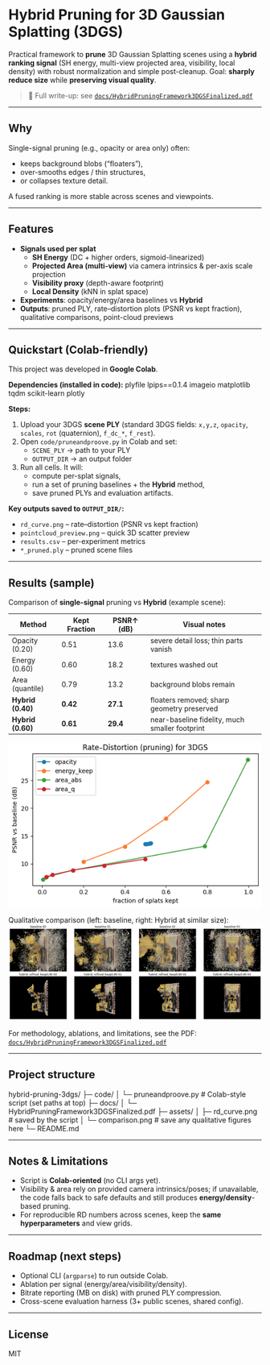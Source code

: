 # Hybrid Pruning for 3D Gaussian Splatting (3DGS)

Practical framework to **prune** 3D Gaussian Splatting scenes using a **hybrid ranking signal** (SH energy, multi-view projected area, visibility, local density) with robust normalization and simple post-cleanup. Goal: **sharply reduce size** while **preserving visual quality**.

> 📄 Full write-up: see [`docs/HybridPruningFramework3DGSFinalized.pdf`](docs/HybridPruningFramework3DGSFinalized.pdf)

---

## Why

Single-signal pruning (e.g., opacity or area only) often:
- keeps background blobs (“floaters”),
- over-smooths edges / thin structures,
- or collapses texture detail.

A fused ranking is more stable across scenes and viewpoints.

---

## Features

- **Signals used per splat**
  - **SH Energy** (DC + higher orders, sigmoid-linearized)
  - **Projected Area (multi-view)** via camera intrinsics & per-axis scale projection
  - **Visibility proxy** (depth-aware footprint)
  - **Local Density** (kNN in splat space)
- **Experiments**: opacity/energy/area baselines vs **Hybrid**
- **Outputs**: pruned PLY, rate–distortion plots (PSNR vs kept fraction), qualitative comparisons, point-cloud previews

---

## Quickstart (Colab-friendly)

This project was developed in **Google Colab**.

**Dependencies (installed in code):**
plyfile lpips==0.1.4 imageio matplotlib tqdm scikit-learn plotly


**Steps:**
1. Upload your 3DGS **scene PLY** (standard 3DGS fields: `x,y,z`, `opacity`, `scales`, `rot` (quaternion), `f_dc_*`, `f_rest`).
2. Open `code/pruneandproove.py` in Colab and set:
   - `SCENE_PLY` → path to your PLY  
   - `OUTPUT_DIR` → an output folder
3. Run all cells. It will:
   - compute per-splat signals,
   - run a set of pruning baselines + the **Hybrid** method,
   - save pruned PLYs and evaluation artifacts.

**Key outputs saved to `OUTPUT_DIR/`:**
- `rd_curve.png` – rate–distortion (PSNR vs kept fraction)
- `pointcloud_preview.png` – quick 3D scatter preview
- `results.csv` – per-experiment metrics
- `*_pruned.ply` – pruned scene files

---

## Results (sample)

Comparison of **single-signal** pruning vs **Hybrid** (example scene):

| Method           | Kept Fraction | PSNR↑ (dB) | Visual notes                                  |
|------------------|---------------|------------|-----------------------------------------------|
| Opacity (0.20)   | 0.51          | 13.6       | severe detail loss; thin parts vanish         |
| Energy (0.60)    | 0.60          | 18.2       | textures washed out                           |
| Area (quantile)  | 0.79          | 13.2       | background blobs remain                       |
| **Hybrid (0.40)**| **0.42**      | **27.1**   | floaters removed; sharp geometry preserved    |
| **Hybrid (0.60)**| **0.61**      | **29.4**   | near-baseline fidelity, much smaller footprint|

![Rate–Distortion curve](assets/rd_curve.png)

Qualitative comparison (left: baseline, right: Hybrid at similar size):  
![Side-by-side comparison](assets/comparison.png)

For methodology, ablations, and limitations, see the PDF:  
[`docs/HybridPruningFramework3DGSFinalized.pdf`](docs/HybridPruningFramework3DGSFinalized.pdf)

---

## Project structure
hybrid-pruning-3dgs/
├─ code/
│ └─ pruneandproove.py # Colab-style script (set paths at top)
├─ docs/
│ └─ HybridPruningFramework3DGSFinalized.pdf
├─ assets/
│ ├─ rd_curve.png # saved by the script
│ └─ comparison.png # save any qualitative figures here
└─ README.md


---

## Notes & Limitations

- Script is **Colab-oriented** (no CLI args yet).  
- Visibility & area rely on provided camera intrinsics/poses; if unavailable, the code falls back to safe defaults and still produces **energy/density**-based pruning.  
- For reproducible RD numbers across scenes, keep the **same hyperparameters** and view grids.

---

## Roadmap (next steps)

- Optional CLI (`argparse`) to run outside Colab.  
- Ablation per signal (energy/area/visibility/density).  
- Bitrate reporting (MB on disk) with pruned PLY compression.  
- Cross-scene evaluation harness (3+ public scenes, shared config).

---

## License

MIT



